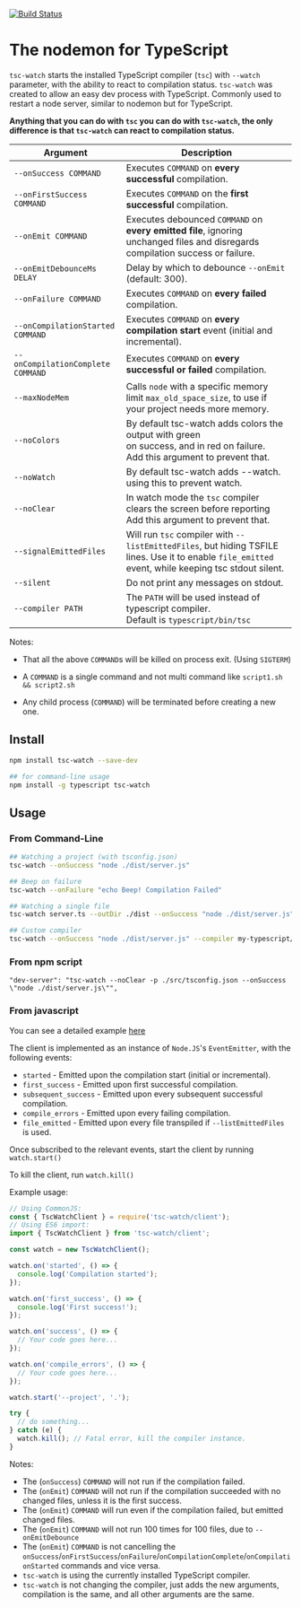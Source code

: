 [![Build Status](https://travis-ci.com/gilamran/tsc-watch.svg?branch=master)](https://travis-ci.com/gilamran/tsc-watch)

# The nodemon for TypeScript

`tsc-watch` starts the installed TypeScript compiler (`tsc`) with `--watch` parameter, with the ability to react to compilation status.
`tsc-watch` was created to allow an easy dev process with TypeScript. Commonly used to restart a node server, similar to nodemon but for TypeScript.

**Anything that you can do with `tsc` you can do with `tsc-watch`, the only difference is that `tsc-watch` can react to compilation status.**

| Argument                          | Description                                                                                                                                         |
| --------------------------------- | --------------------------------------------------------------------------------------------------------------------------------------------------- |
| `--onSuccess COMMAND`             | Executes `COMMAND` on **every successful** compilation.                                                                                             |
| `--onFirstSuccess COMMAND`        | Executes `COMMAND` on the **first successful** compilation.                                                                                         |
| `--onEmit COMMAND`                | Executes debounced `COMMAND` on **every emitted file**, ignoring unchanged files and disregards compilation success or failure.                     |
| `--onEmitDebounceMs DELAY`        | Delay by which to debounce `--onEmit` (default: 300).                                                                                               |
| `--onFailure COMMAND`             | Executes `COMMAND` on **every failed** compilation.                                                                                                 |
| `--onCompilationStarted COMMAND`  | Executes `COMMAND` on **every compilation start** event (initial and incremental).                                                                  |
| `--onCompilationComplete COMMAND` | Executes `COMMAND` on **every successful or failed** compilation.                                                                                   |
| `--maxNodeMem`                    | Calls `node` with a specific memory limit `max_old_space_size`, to use if your project needs more memory.                                           |
| `--noColors`                      | By default tsc-watch adds colors the output with green<br>on success, and in red on failure. <br>Add this argument to prevent that.                 |
| `--noWatch`                       | By default tsc-watch adds --watch. using this to prevent watch.                                                                                     |
| `--noClear`                       | In watch mode the `tsc` compiler clears the screen before reporting<br>Add this argument to prevent that.                                           |
| `--signalEmittedFiles`            | Will run `tsc` compiler with `--listEmittedFiles`, but hiding TSFILE lines. Use it to enable `file_emitted` event, while keeping tsc stdout silent. |
| `--silent`                        | Do not print any messages on stdout.                                                                                                                |
| `--compiler PATH`                 | The `PATH` will be used instead of typescript compiler.<br>Default is `typescript/bin/tsc`                                                          |

Notes:

- That all the above `COMMAND`s will be killed on process exit. (Using `SIGTERM`)

- A `COMMAND` is a single command and not multi command like `script1.sh && script2.sh`

- Any child process (`COMMAND`) will be terminated before creating a new one.

## Install

```sh
npm install tsc-watch --save-dev
```

```sh
## for command-line usage
npm install -g typescript tsc-watch
```

## Usage

### From Command-Line

```sh
## Watching a project (with tsconfig.json)
tsc-watch --onSuccess "node ./dist/server.js"

## Beep on failure
tsc-watch --onFailure "echo Beep! Compilation Failed"

## Watching a single file
tsc-watch server.ts --outDir ./dist --onSuccess "node ./dist/server.js"

## Custom compiler
tsc-watch --onSuccess "node ./dist/server.js" --compiler my-typescript/bin/tsc
```

### From npm script

```
"dev-server": "tsc-watch --noClear -p ./src/tsconfig.json --onSuccess \"node ./dist/server.js\"",
```

### From javascript

You can see a detailed example [here](https://github.com/gilamran/tsc-watch/blob/master/tsc-watch-client-example.js)

The client is implemented as an instance of `Node.JS`'s `EventEmitter`, with the following events:

- `started` - Emitted upon the compilation start (initial or incremental).
- `first_success` - Emitted upon first successful compilation.
- `subsequent_success` - Emitted upon every subsequent successful compilation.
- `compile_errors` - Emitted upon every failing compilation.
- `file_emitted` - Emitted upon every file transpiled if `--listEmittedFiles` is used.

Once subscribed to the relevant events, start the client by running `watch.start()`

To kill the client, run `watch.kill()`

Example usage:

```javascript
// Using CommonJS:
const { TscWatchClient } = require('tsc-watch/client');
// Using ES6 import:
import { TscWatchClient } from 'tsc-watch/client';

const watch = new TscWatchClient();

watch.on('started', () => {
  console.log('Compilation started');
});

watch.on('first_success', () => {
  console.log('First success!');
});

watch.on('success', () => {
  // Your code goes here...
});

watch.on('compile_errors', () => {
  // Your code goes here...
});

watch.start('--project', '.');

try {
  // do something...
} catch (e) {
  watch.kill(); // Fatal error, kill the compiler instance.
}
```

Notes:

- The (`onSuccess`) `COMMAND` will not run if the compilation failed.
- The (`onEmit`) `COMMAND` will not run if the compilation succeeded with no changed files, unless it is the first success.
- The (`onEmit`) `COMMAND` will run even if the compilation failed, but emitted changed files.
- The (`onEmit`) `COMMAND` will not run 100 times for 100 files, due to `--onEmitDebounce`
- The (`onEmit`) `COMMAND` is not cancelling the `onSuccess`/`onFirstSuccess`/`onFailure`/`onCompilationComplete`/`onCompilationStarted` commands and vice versa.
- `tsc-watch` is using the currently installed TypeScript compiler.
- `tsc-watch` is not changing the compiler, just adds the new arguments, compilation is the same, and all other arguments are the same.
